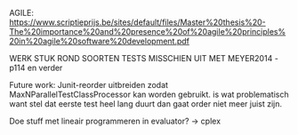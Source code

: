 AGILE: https://www.scriptieprijs.be/sites/default/files/Master%20thesis%20-The%20importance%20and%20presence%20of%20agile%20principles%20in%20agile%20software%20development.pdf

WERK STUK ROND SOORTEN TESTS MISSCHIEN UIT MET MEYER2014 - p114 en verder

Future work: Junit-reorder uitbreiden zodat MaxNParallelTestClassProcessor kan worden gebruikt. is wat problematisch want stel dat eerste test heel lang duurt dan gaat order niet meer juist zijn.

Doe stuff met lineair programmeren in evaluator? -> cplex
